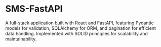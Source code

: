 # SMS-FastAPI
A full-stack application built with React and FastAPI, featuring Pydantic models for validation, SQLAlchemy for ORM, and pagination for efficient data handling. Implemented with SOLID principles for scalability and maintainability.
